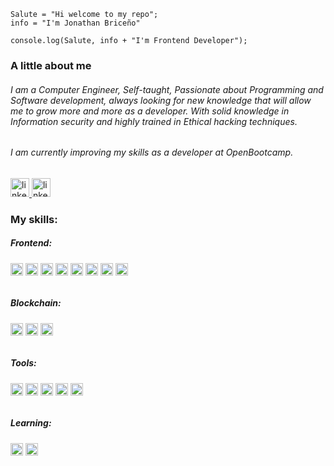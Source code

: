 
```
Salute = "Hi welcome to my repo";
info = "I'm Jonathan Briceño"

console.log(Salute, info + "I'm Frontend Developer");
```


### A little about me

###### I am a Computer Engineer, Self-taught, Passionate about Programming and Software development, always looking for new knowledge that will allow me to grow more and more as a developer. With solid knowledge in Information security and highly trained in Ethical hacking techniques.

###### I am currently improving my skills as a developer at OpenBootcamp.

<a href="https://www.linkedin.com/in/brimanz-frontend/">
    <img src="https://img.shields.io/badge/-linkedin-blue" alt="linkedin"     height="30" /> 
</a>

<a href="https://jonathan-briceno.netlify.app/">
    <img src="https://img.shields.io/badge/-website-black" alt="linkedin"     height="30" /> 
</a>


### My skills:

##### Frontend: 
###### <img src="https://img.shields.io/badge/-react-blue" alt="React" height="20" /> <img src="https://img.shields.io/badge/-gatsby-purple" alt="React" height="20" /> <img src="https://img.shields.io/badge/-javascript-yellow" alt="React" height="20" /> <img src="https://img.shields.io/badge/-redux-purple" alt="React" height="20" /> <img src="https://img.shields.io/badge/-sass-violet" alt="React" height="20" /> <img src="https://img.shields.io/badge/-bootstrap-magenta" alt="React" height="20" /> <img src="https://img.shields.io/badge/-html-orange" alt="React" height="20" /> <img src="https://img.shields.io/badge/-css-blue" alt="React" height="20" />

##### Blockchain: 
###### <img src="https://img.shields.io/badge/-solidity-gray" alt="React" height="20" /> <img src="https://img.shields.io/badge/-truffle-brown" alt="React" height="20" /> <img src="https://img.shields.io/badge/-ganache-yellow" alt="React" height="20" />
##### Tools: 
###### <img src="https://img.shields.io/badge/-git-orange" alt="React" height="20" /> <img src="https://img.shields.io/badge/-linux-black" alt="React" height="20" /> <img src="https://img.shields.io/badge/-sonarcloud-orange" alt="React" height="20" /> <img src="https://img.shields.io/badge/-codacy-blue" alt="React" height="20" /> <img src="https://img.shields.io/badge/-figma-red" alt="React" height="20" />

##### Learning: 
###### <img src="https://img.shields.io/badge/-python-blue" alt="React" height="20" /> <img src="https://img.shields.io/badge/-flask-black" alt="React" height="20" />
